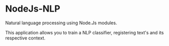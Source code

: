 # NodeJs-NLP
Natural language processing using Node.Js modules.

This application allows you to train a NLP classifier, registering text's and its respective context.
